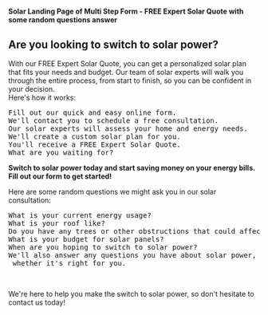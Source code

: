 <h4>Solar Landing Page of Multi Step Form - FREE Expert Solar Quote with some random questions answer</h4>

<h2>Are you looking to switch to solar power?</h2>
<p>
With our FREE Expert Solar Quote, you can get a personalized solar plan that fits your needs and budget. Our team of solar experts will walk you through the entire process, from start to finish, so you can be confident in your decision.
<br>
Here's how it works:
</p>
<pre>
Fill out our quick and easy online form.
We'll contact you to schedule a free consultation.
Our solar experts will assess your home and energy needs.
We'll create a custom solar plan for you.
You'll receive a FREE Expert Solar Quote.
What are you waiting for?
</pre>
<b>Switch to solar power today and start saving money on your energy bills. Fill out our form to get started!</b><br>

Here are some random questions we might ask you in our solar consultation:<br>
<pre>
What is your current energy usage?
What is your roof like?
Do you have any trees or other obstructions that could affect the placement of solar panels?
What is your budget for solar panels?
When are you hoping to switch to solar power?
We'll also answer any questions you have about solar power, so you can make an informed decision about<br> whether it's right for you.
</pre></br>
We're here to help you make the switch to solar power, so don't hesitate to contact us today!
